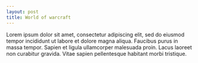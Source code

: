 ```yaml
---
layout: post
title: World of warcraft
---
```




Lorem ipsum dolor sit amet, consectetur adipiscing elit, sed do eiusmod tempor incididunt ut labore et dolore magna aliqua. Faucibus purus in massa tempor. Sapien et ligula ullamcorper malesuada proin. Lacus laoreet non curabitur gravida. Vitae sapien pellentesque habitant morbi tristique.